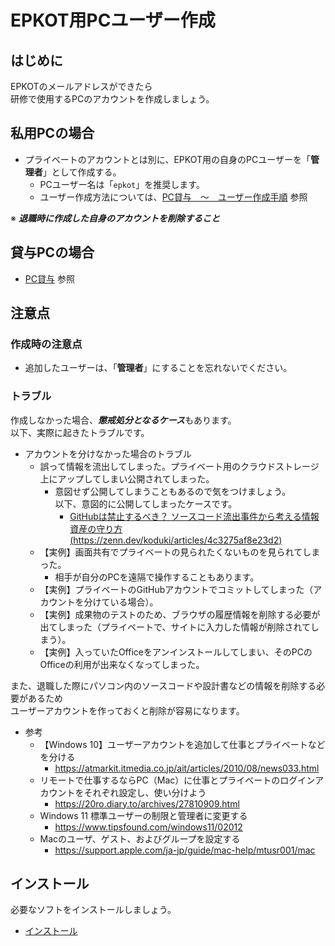 # EPKOT用PCユーザー作成

## はじめに

EPKOTのメールアドレスができたら  
研修で使用するPCのアカウントを作成しましょう。

## 私用PCの場合

- プライベートのアカウントとは別に、EPKOT用の自身のPCユーザーを「**管理者**」として作成する。
  - PCユーザー名は「`epkot`」を推奨します。
  - ユーザー作成方法については、[PC貸与　〜　ユーザー作成手順](./../../rules/pc-loan/index.md#ユーザー作成手順) 参照

※ ***退職時に作成した自身のアカウントを削除すること***

## 貸与PCの場合

- [PC貸与](./../../rules/pc-loan/index.md) 参照

## 注意点

### 作成時の注意点

- 追加したユーザーは、「**管理者**」にすることを忘れないでください。

### トラブル

作成しなかった場合、***懲戒処分となるケース***もあります。  
以下、実際に起きたトラブルです。

- アカウントを分けなかった場合のトラブル
  - 誤って情報を流出してしまった。プライベート用のクラウドストレージ上にアップしてしまい公開されてしまった。
    - 意図せず公開してしまうこともあるので気をつけましょう。  
      以下、意図的に公開してしまったケースです。
      - [GitHubは禁止するべき？ ソースコード流出事件から考える情報資産の守り方(https://zenn.dev/koduki/articles/4c3275af8e23d2)](https://zenn.dev/koduki/articles/4c3275af8e23d2)
  - 【実例】画面共有でプライベートの見られたくないものを見られてしまった。
    - 相手が自分のPCを遠隔で操作することもあります。
  - 【実例】プライベートのGitHubアカウントでコミットしてしまった（アカウントを分けている場合）。
  - 【実例】成果物のテストのため、ブラウザの履歴情報を削除する必要が出てしまった（プライベートで、サイトに入力した情報が削除されてしまう）。
  - 【実例】入っていたOfficeをアンインストールしてしまい、そのPCのOfficeの利用が出来なくなってしまった。

また、退職した際にパソコン内のソースコードや設計書などの情報を削除する必要があるため  
ユーザーアカウントを作っておくと削除が容易になります。  

- 参考
  - 【Windows 10】ユーザーアカウントを追加して仕事とプライベートなどを分ける
    - <https://atmarkit.itmedia.co.jp/ait/articles/2010/08/news033.html>
  - リモートで仕事するならPC（Mac）に仕事とプライベートのログインアカウントをそれぞれ設定し、使い分けよう
    - <https://20ro.diary.to/archives/27810909.html>
  - Windows 11 標準ユーザーの制限と管理者に変更する
    - <https://www.tipsfound.com/windows11/02012>
  - Macのユーザ、ゲスト、およびグループを設定する
    - <https://support.apple.com/ja-jp/guide/mac-help/mtusr001/mac>

## インストール

必要なソフトをインストールしましょう。

- [インストール](./../install/index.md)
